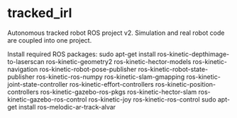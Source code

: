 # tracked_irl


Autonomous tracked robot ROS project v2. 
Simulation and real robot code are coupled into one project.

Install required ROS packages:
sudo apt-get install ros-kinetic-depthimage-to-laserscan ros-kinetic-geometry2 ros-kinetic-hector-models ros-kinetic-navigation ros-kinetic-robot-pose-publisher  ros-kinetic-robot-state-publisher ros-kinetic-ros-numpy ros-kinetic-slam-gmapping ros-kinetic-joint-state-controller ros-kinetic-effort-controllers ros-kinetic-position-controllers ros-kinetic-gazebo-ros-pkgs ros-kinetic-hector-slam
ros-kinetic-gazebo-ros-control ros-kinetic-joy ros-kinetic-ros-control sudo apt-get install ros-melodic-ar-track-alvar 
